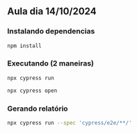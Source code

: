 ## Aula dia 14/10/2024

### Instalando dependencias

```bash
npm install
```

### Executando (2 maneiras)

```bash
npx cypress run
```

```bash
npx cypress open
```

### Gerando relatório

```bash
npx cypress run --spec 'cypress/e2e/**/'
```
